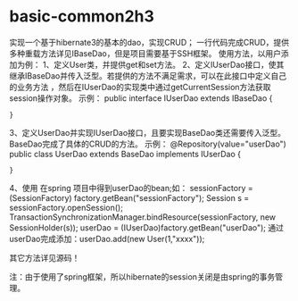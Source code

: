 # basic-common2h3
实现一个基于hibernate3的基本的dao，实现CRUD；
一行代码完成CRUD，提供多种重载方法详见IBaseDao，但是项目需要基于SSH框架。
使用方法，以用户添加为例：
1、定义User类，并提供get和set方法。
2、定义IUserDao接口，使其继承IBaseDao并传入泛型。若提供的方法不满足需求，可以在此接口中定义自己的业务方法
，然后在IUserDao的实现类中通过getCurrentSession方法获取session操作对象。
示例：
    public interface IUserDao extends IBaseDao<User> {
	        
    }
3、定义UserDao并实现IUserDao接口，且要实现BaseDao类还需要传入泛型。BaseDao完成了具体的CRUD的方法。
示例：
    @Repository(value="userDao")
    public class UserDao extends BaseDao<User> implements IUserDao {
      
    }
4、使用
在spring 项目中得到userDao的bean;如：
sessionFactory = (SessionFactory) factory.getBean("sessionFactory");
Session s = sessionFactory.openSession();
TransactionSynchronizationManager.bindResource(sessionFactory, new SessionHolder(s));
userDao = (IUserDao)factory.getBean("userDao");
通过userDao完成添加：userDao.add(new User(1,"xxxx"));

其它方法详见源码！

  注：由于使用了spring框架，所以hibernate的session关闭是由spring的事务管理。
